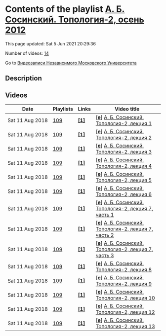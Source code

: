 # Contents of the playlist [А. Б. Сосинский. Топология-2, осень 2012](https://www.youtube.com/playlist?list=PLp9ABVh6_x4GD4ZNo8TO3XNxZJ2t_7Dki)

This page updated: Sat 5 Jun 2021 20:29:36

Number of videos: [14](#videos)

Go to [Видеозаписи Независимого Московского Университета](../README.md)

## Description



## Videos

|Date|Playlists|Links|Video title|
|---|---|---|---|
| Sat&nbsp;11&nbsp;Aug&nbsp;2018 | [109](../playlists/109 "А. Б. Сосинский. Топология-2, осень 2012") | [**[1]**](http://ium.mccme.ru/f12/topology2.html) | [[**e**](https://studio.youtube.com/video/X7M4Meu_v08/edit "Edit")] [А. Б. Сосинский. Топология-2, лекция 1](https://www.youtube.com/watch?v=X7M4Meu_v08&list=PLp9ABVh6_x4GD4ZNo8TO3XNxZJ2t_7Dki "Спецкурс НМУ.&#013;12 сентября 2012 г. 17:30, НМУ 304 (Большой Власьевский пер., 11) &#013;http://ium.mccme.ru/f12/topology2.html") |
| Sat&nbsp;11&nbsp;Aug&nbsp;2018 | [109](../playlists/109 "А. Б. Сосинский. Топология-2, осень 2012") | [**[1]**](http://ium.mccme.ru/f12/topology2.html) | [[**e**](https://studio.youtube.com/video/FPxaTmC9dEM/edit "Edit")] [А. Б. Сосинский. Топология-2, лекция 2](https://www.youtube.com/watch?v=FPxaTmC9dEM&list=PLp9ABVh6_x4GD4ZNo8TO3XNxZJ2t_7Dki "Спецкурс НМУ.&#013;19 сентября 2012 г. 17:30, НМУ 304 (Большой Власьевский пер., 11) &#013;http://ium.mccme.ru/f12/topology2.html") |
| Sat&nbsp;11&nbsp;Aug&nbsp;2018 | [109](../playlists/109 "А. Б. Сосинский. Топология-2, осень 2012") | [**[1]**](http://ium.mccme.ru/f12/topology2.html) | [[**e**](https://studio.youtube.com/video/YKk3jdZ1u3E/edit "Edit")] [А. Б. Сосинский. Топология-2, лекция 3](https://www.youtube.com/watch?v=YKk3jdZ1u3E&list=PLp9ABVh6_x4GD4ZNo8TO3XNxZJ2t_7Dki "Спецкурс НМУ.&#013;26 сентября 2012 г. 17:30, НМУ 304 (Большой Власьевский пер., 11) &#013;http://ium.mccme.ru/f12/topology2.html") |
| Sat&nbsp;11&nbsp;Aug&nbsp;2018 | [109](../playlists/109 "А. Б. Сосинский. Топология-2, осень 2012") | [**[1]**](http://ium.mccme.ru/f12/topology2.html) | [[**e**](https://studio.youtube.com/video/0-ypW8FayZU/edit "Edit")] [А. Б. Сосинский. Топология-2, лекция 4](https://www.youtube.com/watch?v=0-ypW8FayZU&list=PLp9ABVh6_x4GD4ZNo8TO3XNxZJ2t_7Dki "Спецкурс НМУ.&#013;3 октября 2012 г. 17:30, НМУ 304 (Большой Власьевский пер., 11) &#013;http://ium.mccme.ru/f12/topology2.html") |
| Sat&nbsp;11&nbsp;Aug&nbsp;2018 | [109](../playlists/109 "А. Б. Сосинский. Топология-2, осень 2012") | [**[1]**](http://ium.mccme.ru/f12/topology2.html) | [[**e**](https://studio.youtube.com/video/D_mGVCudW_0/edit "Edit")] [А. Б. Сосинский. Топология-2, лекция 5](https://www.youtube.com/watch?v=D_mGVCudW_0&list=PLp9ABVh6_x4GD4ZNo8TO3XNxZJ2t_7Dki "Спецкурс НМУ.&#013;10 октября 2012 г. 17:30, НМУ 304 (Большой Власьевский пер., 11) &#013;http://ium.mccme.ru/f12/topology2.html") |
| Sat&nbsp;11&nbsp;Aug&nbsp;2018 | [109](../playlists/109 "А. Б. Сосинский. Топология-2, осень 2012") | [**[1]**](http://ium.mccme.ru/f12/topology2.html) | [[**e**](https://studio.youtube.com/video/1t1moYHVjsQ/edit "Edit")] [А. Б. Сосинский. Топология-2, лекция 6](https://www.youtube.com/watch?v=1t1moYHVjsQ&list=PLp9ABVh6_x4GD4ZNo8TO3XNxZJ2t_7Dki "Спецкурс НМУ.&#013;17 октября 2012 г. 17:30, НМУ 304 (Большой Власьевский пер., 11) &#013;http://ium.mccme.ru/f12/topology2.html") |
| Sat&nbsp;11&nbsp;Aug&nbsp;2018 | [109](../playlists/109 "А. Б. Сосинский. Топология-2, осень 2012") | [**[1]**](http://ium.mccme.ru/f12/topology2.html) | [[**e**](https://studio.youtube.com/video/4q0Tf1kthfQ/edit "Edit")] [А. Б. Сосинский. Топология-2, лекция 7, часть 1](https://www.youtube.com/watch?v=4q0Tf1kthfQ&list=PLp9ABVh6_x4GD4ZNo8TO3XNxZJ2t_7Dki "Спецкурс НМУ.&#013;24 октября 2012 г. 17:30, НМУ 304 (Большой Власьевский пер., 11) &#013;http://ium.mccme.ru/f12/topology2.html") |
| Sat&nbsp;11&nbsp;Aug&nbsp;2018 | [109](../playlists/109 "А. Б. Сосинский. Топология-2, осень 2012") | [**[1]**](http://ium.mccme.ru/f12/topology2.html) | [[**e**](https://studio.youtube.com/video/TxUiNx_vvx8/edit "Edit")] [А. Б. Сосинский. Топология-2, лекция 7, часть 2](https://www.youtube.com/watch?v=TxUiNx_vvx8&list=PLp9ABVh6_x4GD4ZNo8TO3XNxZJ2t_7Dki "Спецкурс НМУ.&#013;24 октября 2012 г. 17:30, НМУ 304 (Большой Власьевский пер., 11) &#013;http://ium.mccme.ru/f12/topology2.html") |
| Sat&nbsp;11&nbsp;Aug&nbsp;2018 | [109](../playlists/109 "А. Б. Сосинский. Топология-2, осень 2012") | [**[1]**](http://ium.mccme.ru/f12/topology2.html) | [[**e**](https://studio.youtube.com/video/fNgWRz9TUp8/edit "Edit")] [А. Б. Сосинский. Топология-2, лекция 7, часть 3](https://www.youtube.com/watch?v=fNgWRz9TUp8&list=PLp9ABVh6_x4GD4ZNo8TO3XNxZJ2t_7Dki "Спецкурс НМУ.&#013;24 октября 2012 г. 17:30, НМУ 304 (Большой Власьевский пер., 11) &#013;http://ium.mccme.ru/f12/topology2.html") |
| Sat&nbsp;11&nbsp;Aug&nbsp;2018 | [109](../playlists/109 "А. Б. Сосинский. Топология-2, осень 2012") | [**[1]**](http://ium.mccme.ru/f12/topology2.html) | [[**e**](https://studio.youtube.com/video/DtL5sH5-S0U/edit "Edit")] [А. Б. Сосинский. Топология-2, лекция 8](https://www.youtube.com/watch?v=DtL5sH5-S0U&list=PLp9ABVh6_x4GD4ZNo8TO3XNxZJ2t_7Dki "Спецкурс НМУ.&#013;31 октября 2012 г. 17:30, НМУ 304 (Большой Власьевский пер., 11) &#013;http://ium.mccme.ru/f12/topology2.html") |
| Sat&nbsp;11&nbsp;Aug&nbsp;2018 | [109](../playlists/109 "А. Б. Сосинский. Топология-2, осень 2012") | [**[1]**](http://ium.mccme.ru/f12/topology2.html) | [[**e**](https://studio.youtube.com/video/hIXT5WHKfuc/edit "Edit")] [А. Б. Сосинский. Топология-2, лекция 9](https://www.youtube.com/watch?v=hIXT5WHKfuc&list=PLp9ABVh6_x4GD4ZNo8TO3XNxZJ2t_7Dki "Спецкурс НМУ.&#013;7 ноября 2012 г. 17:30, НМУ 304 (Большой Власьевский пер., 11) &#013;http://ium.mccme.ru/f12/topology2.html") |
| Sat&nbsp;11&nbsp;Aug&nbsp;2018 | [109](../playlists/109 "А. Б. Сосинский. Топология-2, осень 2012") | [**[1]**](http://ium.mccme.ru/f12/topology2.html) | [[**e**](https://studio.youtube.com/video/WrVdQTzRNa0/edit "Edit")] [А. Б. Сосинский. Топология-2, лекция 10](https://www.youtube.com/watch?v=WrVdQTzRNa0&list=PLp9ABVh6_x4GD4ZNo8TO3XNxZJ2t_7Dki "Спецкурс НМУ.&#013;14 ноября 2012 г. 17:30, НМУ 304 (Большой Власьевский пер., 11) &#013;http://ium.mccme.ru/f12/topology2.html") |
| Sat&nbsp;11&nbsp;Aug&nbsp;2018 | [109](../playlists/109 "А. Б. Сосинский. Топология-2, осень 2012") | [**[1]**](http://ium.mccme.ru/f12/topology2.html) | [[**e**](https://studio.youtube.com/video/If6dntwdUXU/edit "Edit")] [А. Б. Сосинский. Топология-2, лекция 12](https://www.youtube.com/watch?v=If6dntwdUXU&list=PLp9ABVh6_x4GD4ZNo8TO3XNxZJ2t_7Dki "Спецкурс НМУ.&#013;28 ноября 2012 г. 17:30, НМУ 304 (Большой Власьевский пер., 11) &#013;http://ium.mccme.ru/f12/topology2.html") |
| Sat&nbsp;11&nbsp;Aug&nbsp;2018 | [109](../playlists/109 "А. Б. Сосинский. Топология-2, осень 2012") | [**[1]**](http://ium.mccme.ru/f12/topology2.html) | [[**e**](https://studio.youtube.com/video/xcuALgwev5Q/edit "Edit")] [А. Б. Сосинский. Топология-2, лекция 13](https://www.youtube.com/watch?v=xcuALgwev5Q&list=PLp9ABVh6_x4GD4ZNo8TO3XNxZJ2t_7Dki "Спецкурс НМУ.&#013;5 декабря 2012 г. 17:30, НМУ 304 (Большой Власьевский пер., 11) &#013;http://ium.mccme.ru/f12/topology2.html") |
